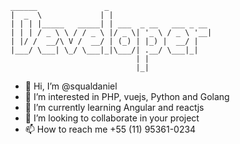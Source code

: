 ```
______               _                       
|  _  \             | |                      
| | | |_____   _____| | ___  _ __   ___ _ __ 
| | | / _ \ \ / / _ \ |/ _ \| '_ \ / _ \ '__|
| |/ /  __/\ V /  __/ | (_) | |_) |  __/ |   
|___/ \___| \_/ \___|_|\___/| .__/ \___|_|   
                            | |              
                            |_|              
````

- 👋 Hi, I’m @squaldaniel
- 👀 I’m interested in PHP, vuejs, Python and Golang
- 🌱 I’m currently learning Angular and reactjs
- 💞️ I’m looking to collaborate in your project
- 📫 How to reach me +55 (11) 95361-0234

<!---
squaldaniel/squaldaniel is a ✨ special ✨ repository because its `README.md` (this file) appears on your GitHub profile.
You can click the Preview link to take a look at your changes.
--->
